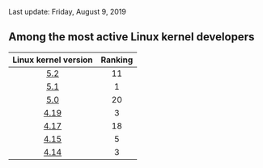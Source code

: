 Last update: Friday, August 9, 2019

## Among the most active Linux kernel developers

| Linux kernel version | Ranking |
| :----------------: | :------------------: |
| [5.2](https://lwn.net/Articles/791606/) |  11 |
| [5.1](https://lwn.net/Articles/786638/) |  1 |
| [5.0](https://lwn.net/Articles/780271/) |  20 |
| [4.19](https://lwn.net/Articles/767635/) |  3 |
| [4.17](https://lwn.net/Articles/756031/) |  18 |
| [4.15](https://lwn.net/Articles/742672/) |  5 |
| [4.14](https://lwn.net/Articles/736578/) |  3 |
